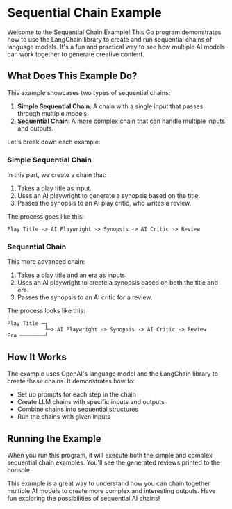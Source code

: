 # Sequential Chain Example

Welcome to the Sequential Chain Example! This Go program demonstrates how to use the LangChain library to create and run sequential chains of language models. It's a fun and practical way to see how multiple AI models can work together to generate creative content.

## What Does This Example Do?

This example showcases two types of sequential chains:

1. **Simple Sequential Chain**: A chain with a single input that passes through multiple models.
2. **Sequential Chain**: A more complex chain that can handle multiple inputs and outputs.

Let's break down each example:

### Simple Sequential Chain

In this part, we create a chain that:
1. Takes a play title as input.
2. Uses an AI playwright to generate a synopsis based on the title.
3. Passes the synopsis to an AI play critic, who writes a review.

The process goes like this:
```
Play Title -> AI Playwright -> Synopsis -> AI Critic -> Review
```

### Sequential Chain

This more advanced chain:
1. Takes a play title and an era as inputs.
2. Uses an AI playwright to create a synopsis based on both the title and era.
3. Passes the synopsis to an AI critic for a review.

The process looks like this:
```
Play Title ─┐
            └─> AI Playwright -> Synopsis -> AI Critic -> Review
Era ────────┘
```

## How It Works

The example uses OpenAI's language model and the LangChain library to create these chains. It demonstrates how to:

- Set up prompts for each step in the chain
- Create LLM chains with specific inputs and outputs
- Combine chains into sequential structures
- Run the chains with given inputs

## Running the Example

When you run this program, it will execute both the simple and complex sequential chain examples. You'll see the generated reviews printed to the console.

This example is a great way to understand how you can chain together multiple AI models to create more complex and interesting outputs. Have fun exploring the possibilities of sequential AI chains!
